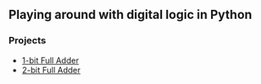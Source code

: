 
## Playing around with digital logic in Python

### Projects

* [1-bit Full Adder](projects/1-bit-full-adder)
* [2-bit Full Adder](projects/2-bit-full-adder-not-IC)

